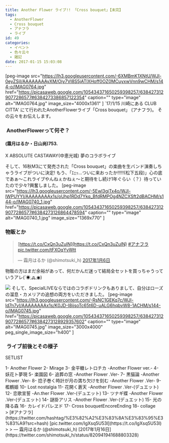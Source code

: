 ```yaml
---
title: Another Flower ライブ!! 「Cross bouquet」【未完】
tags:
  - AnotherFlower
  - Cross bouquet
  - アナフラ
  - ライブ
id: 49
categories:
  - イベント
  - 色々云々
  - 雑記
date: 2017-01-15 15:03:08
---
```


[peg-image src="https://lh3.googleusercontent.com/-6XMBmK1XNtU/WJl-0eyZSjI/AAAAAAAAyXM/Oiy7VI8S5jATlXHoff0OZ0MCuyxwVnn9wCHM/s144-o/IMAG0764.jpg" href="https://picasaweb.google.com/105434371650259398257/6384273129077286577#6384273386857122354" caption="" type="image" alt="IMAG0764.jpg" image_size="4000x1361" ]
`17/1/15 川崎にある CLUB CITTA' にて行われたAnotherFlowerライブ「Cross bouquet」 (アナフラ)。 その云々をお伝えします。

<!--more-->

###  AnotherFlowerって何ぞ？

<!--・その物語紹介-->

#### 

#### (霜月はるか・日山尚)753.
X
ABSOLUTE CASTAWAY(中恵光城)
夢のコラボライブ

そして、16秋M3にて発売された「Cross bouquet」の楽曲を生バンド演奏しちゃうライブがついに決定! もう、「ｴｪｯ…ついに来おったか!!!!!(松下五段)」心の底であぁ～これライブやんねぇかねぇ～と期待をし続け1年ぐらい（？）待っていたので少々?興奮しました。
[peg-image src="https://lh3.googleusercontent.com/-5Ewl3giTx4o/WJl-lWPUYYI/AAAAAAAAx1s/oUhp1RDd7Ykq_BfdRMPOg4NZCXSft2dBACHM/s144-o/IMAG0740_1.jpg" href="https://picasaweb.google.com/105434371650259398257/6384273129077286577#6384273126864478594" caption="" type="image" alt="IMAG0740_1.jpg" image_size="1369x770" ]

### 物販とか

> [https://t.co/CxQn3uZuIN](https://t.co/CxQn3uZuIN) [#アナフラ](https://twitter.com/hashtag/%E3%82%A2%E3%83%8A%E3%83%95%E3%83%A9?src=hash) [pic.twitter.com/tFXOqYvWtt](https://t.co/tFXOqYvWtt)
> 
> — 霜月はるか (@shimotsuki_h) [2017年1月6日](https://twitter.com/shimotsuki_h/status/817342958651383808)
<script async src="//platform.twitter.com/widgets.js" charset="utf-8"></script>
物販の方はまだ余裕があって、何だかんだ迷って結局全セットを買っちゃうっていうアレ(´◉◞д◟◉)

![](https://pbs.twimg.com/media/C2C54rvUcAAmcj2.jpg)
そして、SpecialLIVEならではのコラボドリンクもありまして、自分はローズの溜息・カメリアの追想の両方をいただきました。
[peg-image src="https://lh3.googleusercontent.com/-RsNC1GEKq7c/WJl-ld7n7yI/AAAAAAAAx1s/K0JD-I8ijsoTc65t6D-uALG6hqbvW8-1ACHM/s144-o/IMAG0745.jpg" href="https://picasaweb.google.com/105434371650259398257/6384273129077286577#6384273128929357602" caption="" type="image" alt="IMAG0745.jpg" image_size="3000x4000" peg_single_image_size="h400" ]

###  ライブ前後とその様子

<div class="information">

SETLIST
<div class="sp-info">1- Another Flower
2- Mirage
3- 金平糖レトロチカ -Another Flower ver.-
4- 妖花ト夢現
5- 楽園図
6- 追葬の窓 -Another Flower .Ver-
7- 黒猫論 -Another Flower .Ver-
8- 捻子巻く時計が月の満ち欠けを刻む -Another Flower .Ver-
9- 檻鶴姫
10- Lost nostalgia
11- 花開く蒼天 -Another Flower .Ver-(デュエット)
12- 恋歌宣誓 -An.ther Flower .Ver-(デュエット)
13- ツナギ蝶 -Another Flower .Ver-(デュエット)
14- 謎掛アリス -Another Flower .Ver-(デュエット)
15- 光の降る森
16- カレイドパレヱド
17- Cross bouquetEncoreEnding
18- collage</div>
</div>
> [#アナフラ](https://twitter.com/hashtag/%E3%82%A2%E3%83%8A%E3%83%95%E3%83%A9?src=hash) [pic.twitter.com/IgXsq5U53l](https://t.co/IgXsq5U53l)
> 
> — 霜月はるか (@shimotsuki_h) [2017年1月16日](https://twitter.com/shimotsuki_h/status/820941941688803328)
<script async src="//platform.twitter.com/widgets.js" charset="utf-8"></script>
<!-- ・ロズとカメリアのこれから &nbsp; ・ライブの総評-->
